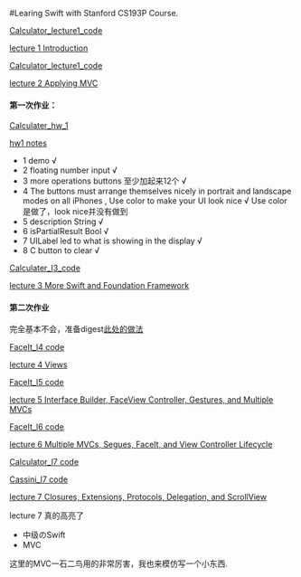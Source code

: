 #Learing Swift with Stanford CS193P Course.


[Calculator_lecture1_code](https://github.com/KrisYu/CS193P_iOS9/tree/master/Calculater_l1) 

[lecture 1 Introduction](https://github.com/KrisYu/CS193P_iOS9/blob/master/lecture_1.md)


[Calculator_lecture1_code](https://github.com/KrisYu/CS193P_iOS9/tree/master/Calculater_l2)


[lecture 2 Applying MVC](https://github.com/KrisYu/CS193P_iOS9/blob/master/lecture_2.md)
 

#### 第一次作业：

[Calculater_hw_1](https://github.com/KrisYu/CS193P_iOS9/tree/master/Calculater_hw_1)

[hw1 notes](https://github.com/KrisYu/CS193P_iOS9/blob/master/hw1.md)

*  1 demo √
*  2 floating number input √
* 3 more operations buttons 至少加起来12个 √
* 4 The buttons must arrange themselves nicely in portrait and landscape modes on all iPhones , Use color to make your UI look nice √ Use color是做了，look nice并没有做到 
* 5 description String √
* 6 isPartialResult Bool √
* 7 UILabel led to what is showing in the display √
* 8 C button to clear √



[Calculater_l3_code](https://github.com/KrisYu/CS193P_iOS9/tree/master/Calculater_l3)

[lecture 3 More Swift and Foundation Framework](https://github.com/KrisYu/CS193P_iOS9/blob/master/lecture_3.md)

#### 第二次作业

完全基本不会，准备digest[此处的做法](https://github.com/MichelDeiman/StanfordCS193P2016-Calculator-II)


[FaceIt_l4 code](https://github.com/KrisYu/CS193P_iOS9/tree/master/FaceIt_l4)

[lecture 4 Views](https://github.com/KrisYu/CS193P_iOS9/blob/master/lecture_4.md)


[FaceIt_l5 code](https://github.com/KrisYu/CS193P_iOS9/tree/master/FaceIt_l5)

[lecture 5 Interface Builder, FaceView Controller, Gestures, and Multiple MVCs](https://github.com/KrisYu/CS193P_iOS9/blob/master/lecture_5.md)


[FaceIt_l6 code](https://github.com/KrisYu/CS193P_iOS9/tree/master/FaceIt_l6)

[lecture 6 Multiple MVCs, Segues, FaceIt, and View Controller Lifecycle](https://github.com/KrisYu/CS193P_iOS9/blob/master/lecture_6.md)

[Calculator_l7 code](https://github.com/KrisYu/CS193P_iOS9/tree/master/Calculater_l7)


[Cassini_l7 code](https://github.com/KrisYu/CS193P_iOS9/tree/master/Cassini_l7)

[lecture 7 Closures, Extensions, Protocols, Delegation, and ScrollView](https://github.com/KrisYu/CS193P_iOS9/blob/master/lecture_7.md)


lecture 7 真的高亮了

- 中级のSwift
- MVC

这里的MVC一石二鸟用的非常厉害，我也来模仿写一个小东西.
